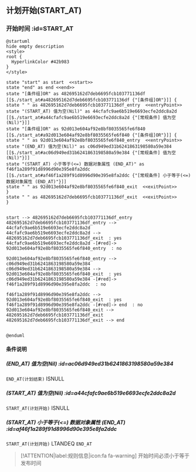 ## 计划开始(START_AT) <!-- {docsify-ignore-all} -->

   

### 开始时间 :id=START_AT

```plantuml
@startuml
hide empty description
<style>
root {
  HyperlinkColor #42b983
}
</style>

state "start" as start  <<start>>
state "end" as end <<end>>
state "[条件组]OR" as 482695162d7deb6695fcb103771136df [[$./start_at#a482695162d7deb6695fcb103771136df {"[条件组]OR"}]] {
state " " as 482695162d7deb6695fcb103771136df_entry  <<entryPoint>>
state "(START_AT) 值为空(Nil)" as 44cfafc9ae6b519e6693ecfe2ddc8a2d [[$./start_at#a44cfafc9ae6b519e6693ecfe2ddc8a2d {"[常规条件] 值为空(Nil)"}]]
state "[条件组]OR" as 92d013e604af92e8bf8035565fe6f840 [[$./start_at#a92d013e604af92e8bf8035565fe6f840 {"[条件组]OR"}]] {
state " " as 92d013e604af92e8bf8035565fe6f840_entry  <<entryPoint>>
state "(END_AT) 值为空(Nil)" as c06d949ed31b6241863198580a59e384 [[$./start_at#ac06d949ed31b6241863198580a59e384 {"[常规条件] 值为空(Nil)"}]]
state "(START_AT) 小于等于(<=) 数据对象属性 (END_AT)" as f46f1a289f91d8996d90e395e8fa2ddc [[$./start_at#af46f1a289f91d8996d90e395e8fa2ddc {"[常规条件] 小于等于(<=) 数据对象属性 (END_AT)"}]]
state " " as 92d013e604af92e8bf8035565fe6f840_exit  <<exitPoint>>
}
state " " as 482695162d7deb6695fcb103771136df_exit  <<exitPoint>>
}


start --> 482695162d7deb6695fcb103771136df_entry 
482695162d7deb6695fcb103771136df_entry --> 44cfafc9ae6b519e6693ecfe2ddc8a2d 
44cfafc9ae6b519e6693ecfe2ddc8a2d --> 482695162d7deb6695fcb103771136df_exit  : yes
44cfafc9ae6b519e6693ecfe2ddc8a2d -[#red]-> 92d013e604af92e8bf8035565fe6f840_entry  : no

92d013e604af92e8bf8035565fe6f840_entry --> c06d949ed31b6241863198580a59e384 
c06d949ed31b6241863198580a59e384 --> 92d013e604af92e8bf8035565fe6f840_exit  : yes
c06d949ed31b6241863198580a59e384 -[#red]-> f46f1a289f91d8996d90e395e8fa2ddc  : no

f46f1a289f91d8996d90e395e8fa2ddc --> 92d013e604af92e8bf8035565fe6f840_exit  : yes
f46f1a289f91d8996d90e395e8fa2ddc -[#red]-> end  : no
92d013e604af92e8bf8035565fe6f840_exit --> 482695162d7deb6695fcb103771136df_exit 
482695162d7deb6695fcb103771136df_exit --> end 


@enduml
```

#### 条件说明

##### (END_AT) 值为空(Nil) :id=ac06d949ed31b6241863198580a59e384



`END_AT(计划结束)` ISNULL 

##### (START_AT) 值为空(Nil) :id=a44cfafc9ae6b519e6693ecfe2ddc8a2d



`START_AT(计划开始)` ISNULL 

##### (START_AT) 小于等于(<=) 数据对象属性 (END_AT) :id=af46f1a289f91d8996d90e395e8fa2ddc



`START_AT(计划开始)` LTANDEQ  `END_AT`

> [!ATTENTION|label:规则信息|icon:fa fa-warning]
> 开始时间必须小于等于发布时间







